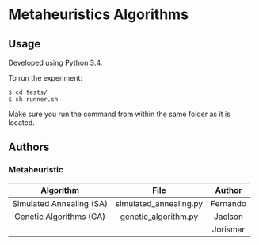 # Metaheuristics Algorithms
 
## Usage

Developed using Python 3.4.

To run the experiment:

```
$ cd tests/
$ sh runner.sh
```

Make sure you run the command from within the same folder as it is located.

## Authors

### Metaheuristic
|   Algorithm   	            |       File       	        |  Author  	|
|:-------------:	            |:----------------:	        |:--------:	|
| Simulated Annealing (SA)      | simulated_annealing.py    |  Fernando |
| Genetic Algorithms (GA)       | genetic_algorithm.py   	|  Jaelson 	|
|        	                    |                           |  Jorismar |